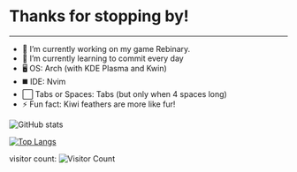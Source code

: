 # Thanks for stopping by!
---
- 🔭 I’m currently working on my game Rebinary.
- 🌱 I’m currently learning to commit every day
- 🖥️ OS: Arch (with KDE Plasma and Kwin)
- ◼️ IDE: Nvim
- ⬜ Tabs or Spaces: Tabs (but only when 4 spaces long)
- ⚡ Fun fact: Kiwi feathers are more like fur!

![GitHub stats](https://github-readme-stats.vercel.app/api?username=bitskiwi&show_icons=true&theme=tokyonight)

[![Top Langs](https://github-readme-stats.vercel.app/api/top-langs/?username=bitskiwi&layout=donut&theme=tokyonight)](https://github.com/anuraghazra/github-readme-stats)

visitor count: ![Visitor Count](https://profile-counter.glitch.me/bitskiwi/count.svg)
